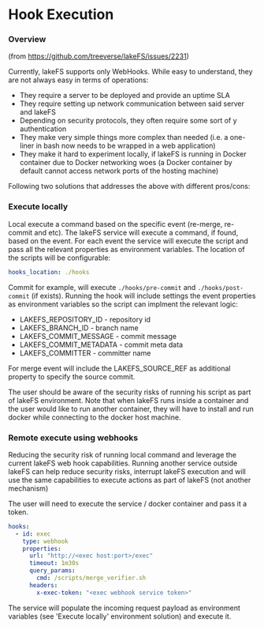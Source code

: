 # Hook Execution


### Overview

(from https://github.com/treeverse/lakeFS/issues/2231)

Currently, lakeFS supports only WebHooks. While easy to understand, they are not always easy in terms of operations:

 - They require a server to be deployed and provide an uptime SLA
 - They require setting up network communication between said server and lakeFS
 - Depending on security protocols, they often require some sort of y authentication
 - They make very simple things more complex than needed (i.e. a one-liner in bash now needs to be wrapped in a web application)
 - They make it hard to experiment locally, if lakeFS is running in Docker container due to Docker networking woes (a Docker container by default cannot access network ports of the hosting machine)


Following two solutions that addresses the above with different pros/cons:


### Execute locally

Local execute a command based on the specific event (re-merge, re-commit and etc).
The lakeFS service will execute a command, if found, based on the event.
For each event the service will execute the script and pass all the relevant properties as environment variables.
The location of the scripts will be configurable:

```yaml
hooks_location: ./hooks
```

Commit for example, will execute `./hooks/pre-commit` and `./hooks/post-commit` (if exists).
Running the hook will include settings the event properties as environment variables so the script can implment the relevant logic:

 - LAKEFS_REPOSITORY_ID - repository id
 - LAKEFS_BRANCH_ID - branch name
 - LAKEFS_COMMIT_MESSAGE - commit message
 - LAKEFS_COMMIT_METADATA - commit meta data
 - LAKEFS_COMMITTER - committer name

For merge event will include the LAKEFS_SOURCE_REF as additional property to specify the source commit.

The user should be aware of the security risks of running his script as part of lakeFS environment.
Note that when lakeFS runs inside a container and the user would like to run another container, they will have to install and run docker while connecting to the docker host machine.


### Remote execute using webhooks

Reducing the security risk of running local command and leverage the current lakeFS web hook capabilities. Running another service outside lakeFS can help reduce security risks, interrupt lakeFS execution and will use the same capabilities to execute actions as part of lakeFS (not another mechanism)

The user will need to execute the service / docker container and pass it a token.


```yaml
hooks:
  - id: exec
    type: webhook
    properties:
      url: "http://<exec host:port>/exec"
      timeout: 1m30s
      query_params:
        cmd: /scripts/merge_verifier.sh
      headers:
        x-exec-token: "<exec webhook service token>"
```

The service will populate the incoming request payload as environment variables (see 'Execute locally' environment solution) and execute it.


